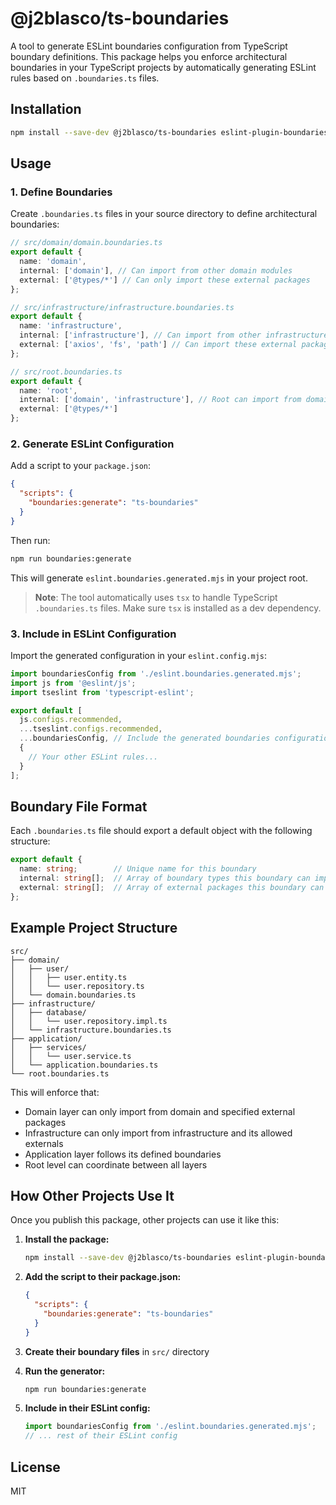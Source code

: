 # @j2blasco/ts-boundaries

A tool to generate ESLint boundaries configuration from TypeScript boundary definitions. This package helps you enforce architectural boundaries in your TypeScript projects by automatically generating ESLint rules based on `.boundaries.ts` files.

## Installation

```bash
npm install --save-dev @j2blasco/ts-boundaries eslint-plugin-boundaries tsx
```

## Usage

### 1. Define Boundaries

Create `.boundaries.ts` files in your source directory to define architectural boundaries:

```typescript
// src/domain/domain.boundaries.ts
export default {
  name: 'domain',
  internal: ['domain'], // Can import from other domain modules
  external: ['@types/*'] // Can only import these external packages
};

// src/infrastructure/infrastructure.boundaries.ts  
export default {
  name: 'infrastructure',
  internal: ['infrastructure'], // Can import from other infrastructure modules
  external: ['axios', 'fs', 'path'] // Can import these external packages
};

// src/root.boundaries.ts
export default {
  name: 'root',
  internal: ['domain', 'infrastructure'], // Root can import from domain and infrastructure
  external: ['@types/*']
};
```

### 2. Generate ESLint Configuration

Add a script to your `package.json`:

```json
{
  "scripts": {
    "boundaries:generate": "ts-boundaries"
  }
}
```

Then run:

```bash
npm run boundaries:generate
```

This will generate `eslint.boundaries.generated.mjs` in your project root.

> **Note**: The tool automatically uses `tsx` to handle TypeScript `.boundaries.ts` files. Make sure `tsx` is installed as a dev dependency.

### 3. Include in ESLint Configuration

Import the generated configuration in your `eslint.config.mjs`:

```javascript
import boundariesConfig from './eslint.boundaries.generated.mjs';
import js from '@eslint/js';
import tseslint from 'typescript-eslint';

export default [
  js.configs.recommended,
  ...tseslint.configs.recommended,
  ...boundariesConfig, // Include the generated boundaries configuration
  {
    // Your other ESLint rules...
  }
];
```

## Boundary File Format

Each `.boundaries.ts` file should export a default object with the following structure:

```typescript
export default {
  name: string;        // Unique name for this boundary
  internal: string[];  // Array of boundary types this boundary can import from
  external: string[];  // Array of external packages this boundary can import
};
```

## Example Project Structure

```
src/
├── domain/
│   ├── user/
│   │   ├── user.entity.ts
│   │   └── user.repository.ts
│   └── domain.boundaries.ts
├── infrastructure/
│   ├── database/
│   │   └── user.repository.impl.ts
│   └── infrastructure.boundaries.ts
├── application/
│   ├── services/
│   │   └── user.service.ts
│   └── application.boundaries.ts
└── root.boundaries.ts
```

This will enforce that:
- Domain layer can only import from domain and specified external packages
- Infrastructure can only import from infrastructure and its allowed externals
- Application layer follows its defined boundaries
- Root level can coordinate between all layers

## How Other Projects Use It

Once you publish this package, other projects can use it like this:

1. **Install the package:**
   ```bash
   npm install --save-dev @j2blasco/ts-boundaries eslint-plugin-boundaries tsx
   ```

2. **Add the script to their package.json:**
   ```json
   {
     "scripts": {
       "boundaries:generate": "ts-boundaries"
     }
   }
   ```

3. **Create their boundary files** in `src/` directory

4. **Run the generator:**
   ```bash
   npm run boundaries:generate
   ```

5. **Include in their ESLint config:**
   ```javascript
   import boundariesConfig from './eslint.boundaries.generated.mjs';
   // ... rest of their ESLint config
   ```

## License

MIT
